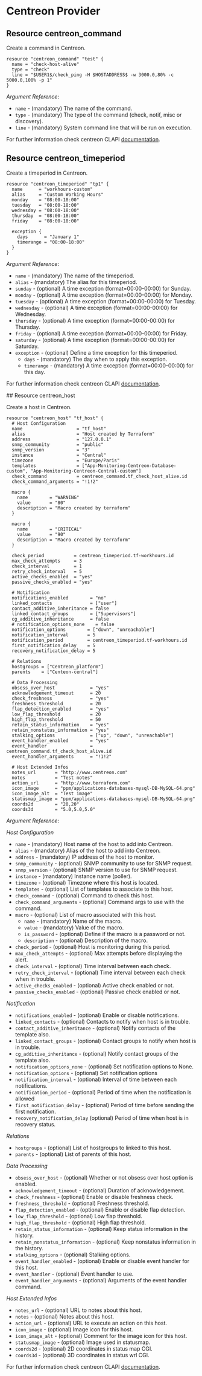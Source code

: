 # Centreon Provider

## Resource centreon_command

Create a command in Centreon.

```hcl
resource "centreon_command" "test" {
  name = "check-host-alive"
  type = "check"
  line = "$USER1$/check_ping -H $HOSTADDRESS$ -w 3000.0,80% -c 5000.0,100% -p 1"
}
```

_Argument Reference_:
* ``name`` - (mandatory) The name of the command.
* ``type`` - (mandatory) The type of the command (check, notif, misc or discovery).
* ``line`` - (mandatory) System command line that will be run on execution.

For further information check centreon CLAPI [documentation](https://documentation-fr.centreon.com/docs/centreon/en/latest/api/clapi/objects/commands.html).

## Resource centreon_timeperiod

Create a timeperiod in Centreon.

```hcl
resource "centreon_timeperiod" "tp1" {
  name      = "workhours-custom"
  alias     = "Custom Working Hours"
  monday    = "08:00-18:00"
  tuesday   = "08:00-18:00"
  wednesday = "08:00-18:00"
  thursday  = "08:00-18:00"
  friday    = "08:00-18:00"

  exception {
    days      = "January 1"
    timerange = "08:00-18:00"
  }
}
```

_Argument Reference_:
* ``name``      - (mandatory) The name of the timeperiod.
* ``alias``     - (mandatory) The alias for this timeperiod.
* ``sunday``    - (optional) A time exception (format=00:00-00:00) for Sunday.
* ``monday``    - (optional) A time exception (format=00:00-00:00) for Monday.
* ``tuesday``   - (optional) A time exception (format=00:00-00:00) for Tuesday.
* ``wednesday`` - (optional) A time exception (format=00:00-00:00) for Wednesday.
* ``thursday``  - (optional) A time exception (format=00:00-00:00) for Thursday.
* ``friday``    - (optional) A time exception (format=00:00-00:00) for Friday.
* ``saturday``  - (optional) A time exception (format=00:00-00:00) for Saturday.
* ``exception`` - (optional) Define a time exception for this timeperiod.
  * ``days``          - (mandatory) The day when to apply this exception.
  * ``timerange``     - (mandatory) A time exception (format=00:00-00:00) for this day.


For further information check centreon CLAPI [documentation](https://documentation-fr.centreon.com/docs/centreon/en/latest/api/clapi/objects/time_periods.html).

## Resource centreon_host

Create a host in Centreon.

```hcl
resource "centreon_host" "tf_host" {
  # Host Configuration
  name                    = "tf_host"
  alias                   = "Host created by Terraform"
  address                 = "127.0.0.1"
  snmp_community          = "public"
  snmp_version            = "3"
  instance                = "Central"
  timezone                = "Europe/Paris"
  templates               = ["App-Monitoring-Centreon-Database-custom", "App-Monitoring-Centreon-Central-custom"]
  check_command           = centreon_command.tf_check_host_alive.id
  check_command_arguments = "!1!2"

  macro {
    name        = "WARNING"
    value       = "80"
    description = "Macro created by terraform"
  }

  macro {
    name        = "CRITICAL"
    value       = "90"
    description = "Macro created by terraform"
  }

  check_period           = centreon_timeperiod.tf-workhours.id
  max_check_attempts     = 3
  check_interval         = 1
  retry_check_interval   = 5
  active_checks_enabled  = "yes"
  passive_checks_enabled = "yes"

  # Notification
  notifications_enabled        = "no"
  linked_contacts              = ["user"]
  contact_additive_inheritance = false
  linked_contact_groups        = ["Supervisors"]
  cg_additive_inheritance      = false
  # notification_options_none    = false
  notification_options        = ["down", "unreachable"]
  notification_interval       = 5
  notification_period         = centreon_timeperiod.tf-workhours.id
  first_notification_delay    = 5
  recovery_notification_delay = 5

  # Relations
  hostgroups = ["Centreon_platform"]
  parents    = ["Centeon-central"]

  # Data Processing
  obsess_over_host             = "yes"
  acknowledgement_timeout      = 20
  check_freshness              = "yes"
  freshness_threshold          = 20
  flap_detection_enabled       = "yes"
  low_flap_threshold           = 20
  high_flap_threshold          = 50
  retain_status_information    = "yes"
  retain_nonstatus_information = "yes"
  stalking_options             = ["up", "down", "unreachable"]
  event_handler_enabled        = "yes"
  event_handler                = centreon_command.tf_check_host_alive.id
  event_handler_arguments      = "!1!2"

  # Host Extended Infos
  notes_url       = "http://www.centreon.com"
  notes           = "Test notes"
  action_url      = "http://www.terraform.com"
  icon_image      = "ppm/applications-databases-mysql-DB-MySQL-64.png"
  icon_image_alt  = "Test image"
  statusmap_image = "ppm/applications-databases-mysql-DB-MySQL-64.png"
  coords2d        = "20,20"
  coords3d        = "5.0,5.0,5.0"
```

_Argument Reference_:

*Host Configuration*

* ``name`` - (mandatory) Host name of the host to add into Centreon.
* ``alias`` - (mandatory) Alias of the host to add into Centreon.
* ``address`` - (mandatory) IP address of the host to monitor.
* ``snmp_community`` - (optional) SNMP community to use for SNMP request.
* ``snmp_version`` - (optional) SNMP version to use for SNMP request.
* ``instance`` - (mandatory) Instance name (poller).
* ``timezone`` - (optional) Timezone where this host is located.
* ``templates`` - (optional) List of templates to associate to this host.
* ``check_command`` - (optional) Command to check this host.
* ``check_command_arguments`` - (optional) Command args to use with the command.
* ``macro`` - (optional) List of macro associated with this host.
  * ``name`` - (mandatory) Name of the macro.
  * ``value`` - (mandatory) Value of the macro.
  * ``is_password`` - (optional) Define if the macro is a password or not.
  * ``description`` - (optional) Description of the macro.
* ``check_period`` - (optional) Host is monitoring during this period.
* ``max_check_attempts`` - (optional) Max attempts before displaying the alert.
* ``check_interval`` - (optional) Time interval between each check.
* ``retry_check_interval`` - (optional) Time interval between each check when in trouble.
* ``active_checks_enabled`` - (optional) Active check enabled or not.
* ``passive_checks_enabled`` - (optional) Passive check enabled or not.

*Notification*

* ``notifications_enabled`` - (optional) Enable or disable notifications.
* ``linked_contacts`` - (optional) Contacts to notify when host is in trouble.
* ``contact_additive_inheritance`` - (optional) Notify contacts of the template also.
* ``linked_contact_groups`` - (optional) Contact groups to notify when host is in trouble.
* ``cg_additive_inheritance`` - (optional) Notify contact groups of the template also.
* ``notification_options_none`` - (optional) Set notification options to None.
* ``notification_options`` - (optional) Set notification options
* ``notification_interval`` - (optional) Interval of time between each notifications.
* ``notification_period`` - (optional) Period of time when the notification is allowed
* ``first_notification_delay`` - (optional) Period of time before sending the first notification.
* ``recovery_notification_delay`` (optional) Period of time when host is in recovery status.

*Relations*

* ``hostgroups`` - (optional) List of hostgroups to linked to this host.
* ``parents`` - (optional) List of parents of this host.

*Data Processing*

* ``obsess_over_host`` - (optional) Whether or not obsess over host option is enabled.
* ``acknowledgement_timeout`` - (optional) Duration of acknowledgement.
* ``check_freshness`` - (optional) Enable or disable freshness check.
* ``freshness_threshold`` - (optional) Freshness threshold.
* ``flap_detection_enabled`` - (optional) Enable or disable flap detection.
* ``low_flap_threshold`` - (optional) Low flap threshold.
* ``high_flap_threshold`` - (optional) High flap threshold.
* ``retain_status_information`` - (optional) Keep status information in the history.
* ``retain_nonstatus_information`` - (optional) Keep nonstatus information in the history.
* ``stalking_options`` - (optional) Stalking options.
* ``event_handler_enabled`` - (optional) Enable or disable event handler for this host.
* ``event_handler`` - (optional) Event handler to use.
* ``event_handler_arguments`` - (optional) Arguments of the event handler command.

*Host Extended Infos*

* ``notes_url`` - (optional) URL to notes about this host.
* ``notes`` - (optional) Notes about this host.
* ``action_url`` - (optional) URL to execute an action on this host.
* ``icon_image`` - (optional) Image icon for this host.
* ``icon_image_alt`` - (optional) Comment for the image icon for this host.
* ``statusmap_image`` - (optional) Image used in statusmap.
* ``coords2d`` - (optional) 2D coordinates in status map CGI.
* ``coords3d`` - (optional) 3D coordinates in status wrl CGI.

For further information check centreon CLAPI [documentation](https://documentation-fr.centreon.com/docs/centreon/en/latest/api/clapi/objects/hosts.html).
